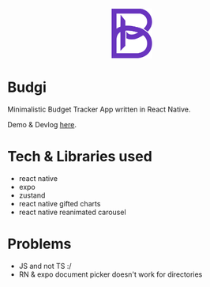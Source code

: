 <p align="center">
    <img src="./budgi_logo.png" height="100em"/>
</p>

# Budgi
Minimalistic Budget Tracker App written in React Native.

Demo & Devlog [here](https://oualid.me/arena/budgi).

# Tech & Libraries used
- react native
- expo
- zustand
- react native gifted charts
- react native reanimated carousel

# Problems
- JS and not TS :/
- RN & expo document picker doesn't work for directories
